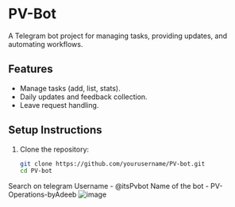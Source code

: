 # PV-Bot

A Telegram bot project for managing tasks, providing updates, and automating workflows.


## Features
- Manage tasks (add, list, stats).
- Daily updates and feedback collection.
- Leave request handling.

## Setup Instructions
1. Clone the repository:
   ```bash
   git clone https://github.com/yourusername/PV-bot.git
   cd PV-bot
Search on telegram 
Username - @itsPvbot
Name of the bot - PV-Operations-byAdeeb
![image](https://github.com/user-attachments/assets/3048420d-5c9a-48d0-b480-7cf12f498966)
